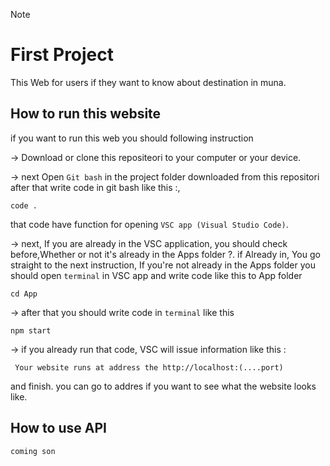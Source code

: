 >[!NOTE]
> # First Project

This Web for users if they want to know about destination in muna.

## How to run this website
 
 if you want to run this web you should following instruction

-> Download or clone this repositeori to your computer or your device.

-> next Open `Git bash` in the project folder downloaded from this repositori after that write code in git bash like this :,
```
code .
```
that code have function for opening `VSC app (Visual Studio Code)`.

-> next, If you are already in the VSC application, you should check before,Whether or not it's already in the Apps folder ?.
if Already in, You go straight to the next instruction, If you're not already in the Apps folder you should open `terminal` in VSC app and write code like this to App folder

```
cd App
```
-> after that you should write code in `terminal` like this
```
npm start
```

-> if you already run that code, VSC will issue information like this :
```
 Your website runs at address the http://localhost:(....port)
```
and finish.
you can go to addres if you want to see what the website looks like.

## How to use API 
```
coming son
```
